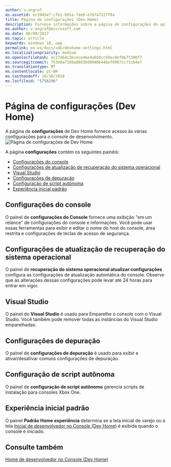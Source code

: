 ```yaml
---
author: v-angraf
ms.assetid: ec3945e7-cfb1-b91a-7ae6-e767a7227f8a
title: Página de configurações (Dev Home)
description: Fornece informações sobre a página de configurações do aplicativo Dev Home para o Xbox One.
ms.author: v-angraf@microsoft.com
ms.date: 08/09/2017
ms.topic: article
keywords: windows 10, uwp
permalink: en-us/docs/xdk/devhome-settings.html
ms.localizationpriority: medium
ms.openlocfilehash: ec27464c2bcece46e4a658cc59ac8ef0b7f390f7
ms.sourcegitcommit: 753e0a7160a88830d9908b446ef0907cc71c64e7
ms.translationtype: MT
ms.contentlocale: pt-BR
ms.lasthandoff: 10/30/2018
ms.locfileid: "5758296"
---
```

# <a name="settings-page-dev-home"></a>Página de configurações (Dev Home)
   
  
A página de **configurações** de Dev Home fornece acesso às várias configurações para o console de desenvolvimento.   
 ![Página de configurações de Dev Home](images/devhome_settings.png)   
  
A página **configurações** contém os seguintes painéis:   
 
   *  [Configurações do console](#ID4EEB)  
   *  [Configurações de atualização de recuperação do sistema operacional](#ID4EOB)  
   *  [Visual Studio](#ID4EYB)  
   *  [Configurações de depuração](#ID4ECC)  
   *  [Configuração de script autônoma](#ID4EMC)  
   *  [Experiência inicial padrão](#ID4E3C)  

 
<a id="ID4EEB"></a>

   

## <a name="console-settings"></a>Configurações do console  
   
  
O painel de **configurações do Console** fornece uma exibição "em um relance" de configurações do console e informações. Você pode usar essas ferramentas para exibir e editar o nome do host do console, área restrita e configurações de teclas de acesso de segurança.   
  
<a id="ID4EOB"></a>

   

## <a name="os-recovery-update-settings"></a>Configurações de atualização de recuperação do sistema operacional  
   
  
O painel de **recuperação do sistema operacional atualizar configurações** configura as configurações de atualização automática do console. Observe que as alterações dessas configurações pode levar até 24 horas para entrar em vigor.   
  
<a id="ID4EYB"></a>

   

## <a name="visual-studio"></a>Visual Studio  
   
  
O painel do **Visual Studio** é usado para Emparelhe o console com o Visual Studio. Você também pode remover todas as instâncias do Visual Studio emparelhadas.   
  
<a id="ID4ECC"></a>

   

## <a name="debug-settings"></a>Configurações de depuração  
   
  
O painel de **configurações de depuração** é usado para exibir e ativar/desativar comuns configurações de depuração.   
  
<a id="ID4EMC"></a>

   

## <a name="unattended-script-configuration"></a>Configuração de script autônoma  
   
  
O painel de **configuração de script autônomo** gerencia scripts de instalação para consoles Xbox One.   
  
<a id="ID4E3C"></a>

   

## <a name="default-home-experience"></a>Experiência inicial padrão  
   
  
O painel **Padrão Home experiência** determina se a tela inicial de varejo ou a tela [Inicial de desenvolvedor no Console (Dev Home)](dev-home.md) é exibida quando o console é iniciado.   
  
<a id="ID4EJD"></a>

   

## <a name="see-also"></a>Consulte também  
 [Home de desenvolvedor no Console (Dev Home)](dev-home.md)

  